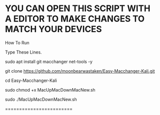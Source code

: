 YOU CAN OPEN THIS SCRIPT 
WITH A EDITOR TO MAKE CHANGES 
TO MATCH YOUR DEVICES
=======================

How To Run

Type These Lines.

sudo apt install git macchanger net-tools -y 

git clone https://github.com/moonbearwastaken/Easy-Macchanger-Kali.git 

cd Easy-Macchanger-Kali 

sudo chmod +x MacUpMacDownMacNew.sh 

sudo ./MacUpMacDownMacNew.sh 

========================
